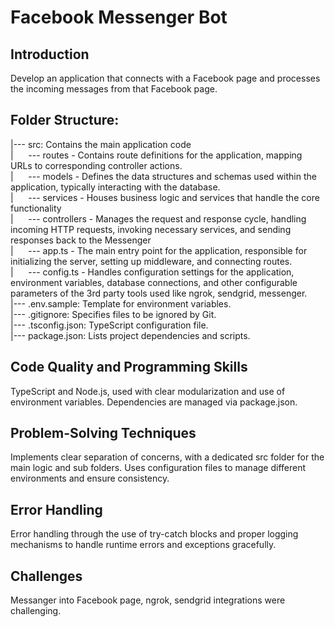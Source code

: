 # Facebook Messenger Bot

## Introduction

Develop an application that connects with a Facebook page and processes the incoming messages from that Facebook page.

## Folder Structure:

|--- src: Contains the main application code<br>
|&nbsp;&nbsp;&nbsp;&nbsp;&nbsp;&nbsp;--- routes - Contains route definitions for the application, mapping URLs to corresponding controller actions.<br>
|&nbsp;&nbsp;&nbsp;&nbsp;&nbsp;&nbsp;--- models - Defines the data structures and schemas used within the application, typically interacting with the database.<br>
|&nbsp;&nbsp;&nbsp;&nbsp;&nbsp;&nbsp;--- services - Houses business logic and services that handle the core functionality<br>
|&nbsp;&nbsp;&nbsp;&nbsp;&nbsp;&nbsp;--- controllers - Manages the request and response cycle, handling incoming HTTP requests, invoking necessary services, and sending responses back to the Messenger<br>
|&nbsp;&nbsp;&nbsp;&nbsp;&nbsp;&nbsp;--- app.ts - The main entry point for the application, responsible for initializing the server, setting up middleware, and connecting routes.<br>
|&nbsp;&nbsp;&nbsp;&nbsp;&nbsp;&nbsp;--- config.ts - Handles configuration settings for the application, environment variables, database connections, and other configurable parameters of the 3rd party tools used like ngrok, sendgrid, messenger.<br>
|--- .env.sample: Template for environment variables.<br>
|--- .gitignore: Specifies files to be ignored by Git.<br>
|--- .tsconfig.json: TypeScript configuration file.<br>
|--- package.json: Lists project dependencies and scripts.<br>

## Code Quality and Programming Skills

TypeScript and Node.js, used with clear modularization and use of environment variables.
Dependencies are managed via package.json.

## Problem-Solving Techniques

Implements clear separation of concerns, with a dedicated src folder for the main logic and sub folders.
Uses configuration files to manage different environments and ensure consistency.

## Error Handling

Error handling through the use of try-catch blocks and proper logging mechanisms to handle runtime errors and exceptions gracefully.

## Challenges

Messanger into Facebook page, ngrok, sendgrid integrations were challenging.

